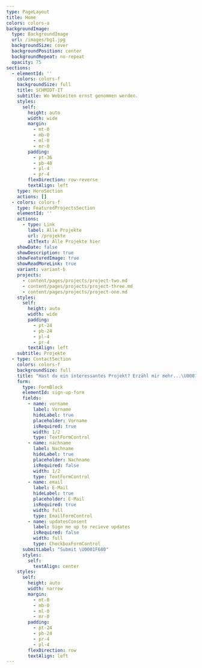 ```yaml
---
type: PageLayout
title: Home
colors: colors-a
backgroundImage:
  type: BackgroundImage
  url: /images/bg1.jpg
  backgroundSize: cover
  backgroundPosition: center
  backgroundRepeat: no-repeat
  opacity: 75
sections:
  - elementId: ''
    colors: colors-f
    backgroundSize: full
    title: SCHMIDT-IT
    subtitle: Wo Webseiten ernst genommen werden.
    styles:
      self:
        height: auto
        width: wide
        margin:
          - mt-0
          - mb-0
          - ml-0
          - mr-0
        padding:
          - pt-36
          - pb-48
          - pl-4
          - pr-4
        flexDirection: row-reverse
        textAlign: left
    type: HeroSection
    actions: []
  - colors: colors-f
    type: FeaturedProjectsSection
    elementId: ''
    actions:
      - type: Link
        label: Alle Projekte
        url: /projekte
        altText: Alle Projekte hier
    showDate: false
    showDescription: true
    showFeaturedImage: true
    showReadMoreLink: true
    variant: variant-b
    projects:
      - content/pages/projects/project-two.md
      - content/pages/projects/project-three.md
      - content/pages/projects/project-one.md
    styles:
      self:
        height: auto
        width: wide
        padding:
          - pt-24
          - pb-24
          - pl-4
          - pr-4
        textAlign: left
    subtitle: Projekte
  - type: ContactSection
    colors: colors-f
    backgroundSize: full
    title: "Hast du ein interessantes Projekt? Erzähl mir mehr...\U0001F4AC"
    form:
      type: FormBlock
      elementId: sign-up-form
      fields:
        - name: vorname
          label: Vorname
          hideLabel: true
          placeholder: Vorname
          isRequired: true
          width: 1/2
          type: TextFormControl
        - name: nachname
          label: Nachname
          hideLabel: true
          placeholder: Nachname
          isRequired: false
          width: 1/2
          type: TextFormControl
        - name: email
          label: E-Mail
          hideLabel: true
          placeholder: E-Mail
          isRequired: true
          width: full
          type: EmailFormControl
        - name: updatesConsent
          label: Sign me up to recieve updates
          isRequired: false
          width: full
          type: CheckboxFormControl
      submitLabel: "Submit \U0001F680"
      styles:
        self:
          textAlign: center
    styles:
      self:
        height: auto
        width: narrow
        margin:
          - mt-0
          - mb-0
          - ml-0
          - mr-0
        padding:
          - pt-24
          - pb-24
          - pr-4
          - pl-4
        flexDirection: row
        textAlign: left
---
```

